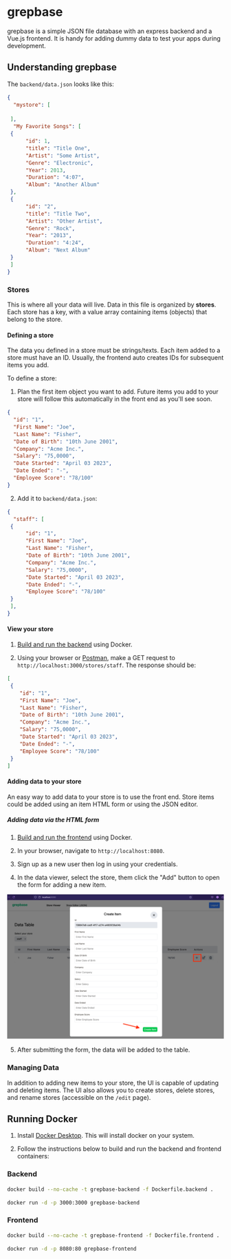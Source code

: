 # grepbase

grepbase is a simple JSON file database with an express backend and a Vue.js frontend. It is handy for adding dummy data to test your apps during development.

## Understanding grepbase

The `backend/data.json` looks like this:

```json
{
  "mystore": [

 ],
  "My Favorite Songs": [
 {
      "id": 1,
      "title": "Title One",
      "Artist": "Some Artist",
      "Genre": "Electronic",
      "Year": 2013,
      "Duration": "4:07",
      "Album": "Another Album"
 },
 {
      "id": "2",
      "title": "Title Two",
      "Artist": "Other Artist",
      "Genre": "Rock",
      "Year": "2013",
      "Duration": "4:24",
      "Album": "Next Album"
 }
 ]
}
```

### Stores

This is where all your data will live. Data in this file is organized by **stores**. Each store has a key, with a value array containing items (objects) that belong to the store.

#### Defining a store

The data you defined in a store must be strings/texts. Each item added to a store must have an ID. Usually, the frontend auto creates IDs for subsequent items you add.

To define a store:

1. Plan the first item object you want to add. Future items you add to your store will follow this automatically in the front end as you'll see soon.

```json
{
  "id": "1",
  "First Name": "Joe",
  "Last Name": "Fisher",
  "Date of Birth": "10th June 2001",
  "Company": "Acme Inc.",
  "Salary": "75,0000",
  "Date Started": "April 03 2023",
  "Date Ended": "-",
  "Employee Score": "78/100"
}
```

2. Add it to `backend/data.json`:

```json
{
  "staff": [
 {
      "id": "1",
      "First Name": "Joe",
      "Last Name": "Fisher",
      "Date of Birth": "10th June 2001",
      "Company": "Acme Inc.",
      "Salary": "75,0000",
      "Date Started": "April 03 2023",
      "Date Ended": "-",
      "Employee Score": "78/100"
 }
 ],
}
```

#### View your store

1. [Build and run the backend](#running-docker) using Docker.

2. Using your browser or [Postman](https://www.postman.com/), make a GET request to `http://localhost:3000/stores/staff`. The response should be:

```json
[
 {
    "id": "1",
    "First Name": "Joe",
    "Last Name": "Fisher",
    "Date of Birth": "10th June 2001",
    "Company": "Acme Inc.",
    "Salary": "75,0000",
    "Date Started": "April 03 2023",
    "Date Ended": "-",
    "Employee Score": "78/100"
 }
]
```

#### Adding data to your store

An easy way to add data to your store is to use the front end. Store items could be added using an item HTML form or using the JSON editor.

##### Adding data via the HTML form

1. [Build and run the frontend](#running-docker) using Docker.

2. In your browser, navigate to `http://localhost:8080`.

3. Sign up as a new user then log in using your credentials.

4. In the data viewer, select the store, them click the "Add" button to open the form for adding a new item.

![Adding item using HTML form](/img/add-item-using-html-form.png)

5. After submitting the form, the data will be added to the table.

### Managing Data

In addition to adding new items to your store, the UI is capable of updating and deleting items.
The UI also allows you to create stores, delete stores, and rename stores (accessible on the `/edit` page).

## Running Docker

1. Install [Docker Desktop](https://www.docker.com/products/docker-desktop/). This will install docker on your system.

2. Follow the instructions below to build and run the backend and frontend containers:

### Backend

```bash
docker build --no-cache -t grepbase-backend -f Dockerfile.backend .
```

```bash
docker run -d -p 3000:3000 grepbase-backend
```

### Frontend

```bash
docker build --no-cache -t grepbase-frontend -f Dockerfile.frontend .
```

```bash
docker run -d -p 8080:80 grepbase-frontend
```
